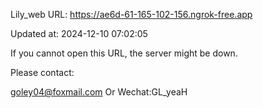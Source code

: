 Lily_web URL: https://ae6d-61-165-102-156.ngrok-free.app

Updated at: 2024-12-10 07:02:05

If you cannot open this URL, the server might be down.

Please contact: 

goley04@foxmail.com Or Wechat:GL_yeaH